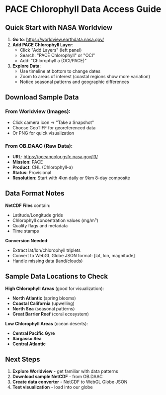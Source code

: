 # PACE Chlorophyll Data Access Guide

## Quick Start with NASA Worldview

1. **Go to**: https://worldview.earthdata.nasa.gov/
2. **Add PACE Chlorophyll Layer**:
   - Click "Add Layers" (left panel)
   - Search: "PACE Chlorophyll" or "OCI"
   - Add: "Chlorophyll a (OCI/PACE)"
3. **Explore Data**:
   - Use timeline at bottom to change dates
   - Zoom to areas of interest (coastal regions show more variation)
   - Notice seasonal patterns and geographic differences

## Download Sample Data

### From Worldview (Images):
- Click camera icon → "Take a Snapshot"
- Choose GeoTIFF for georeferenced data
- Or PNG for quick visualization

### From OB.DAAC (Raw Data):
- **URL**: https://oceancolor.gsfc.nasa.gov/l3/
- **Mission**: PACE
- **Product**: CHL (Chlorophyll-a)
- **Status**: Provisional
- **Resolution**: Start with 4km daily or 9km 8-day composite

## Data Format Notes

**NetCDF Files** contain:
- Latitude/Longitude grids
- Chlorophyll concentration values (mg/m³)
- Quality flags and metadata
- Time stamps

**Conversion Needed**:
- Extract lat/lon/chlorophyll triplets
- Convert to WebGL Globe JSON format: [lat, lon, magnitude]
- Handle missing data (land/clouds)

## Sample Data Locations to Check

**High Chlorophyll Areas** (good for visualization):
- **North Atlantic** (spring blooms)
- **Coastal California** (upwelling)
- **North Sea** (seasonal patterns)
- **Great Barrier Reef** (coral ecosystem)

**Low Chlorophyll Areas** (ocean deserts):
- **Central Pacific Gyre**
- **Sargasso Sea**
- **Central Atlantic**

## Next Steps

1. **Explore Worldview** - get familiar with data patterns
2. **Download sample NetCDF** - from OB.DAAC
3. **Create data converter** - NetCDF to WebGL Globe JSON
4. **Test visualization** - load into our globe
